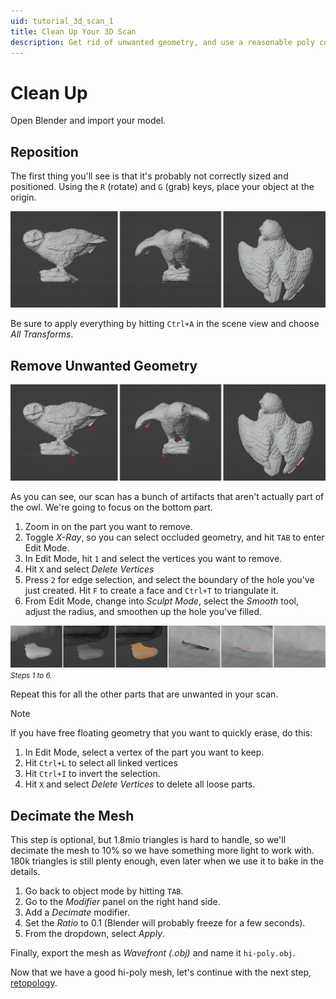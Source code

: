 ```yaml
---
uid: tutorial_3d_scan_1
title: Clean Up Your 3D Scan
description: Get rid of unwanted geometry, and use a reasonable poly count.
---
```


# Clean Up

Open Blender and import your model. 

## Reposition

The first thing you'll see is that it's probably not correctly sized and positioned. Using the `R` (rotate) and `G` (grab) keys, place your object at the origin.

![Proper position](positioned.jpg)

Be sure to apply everything by hitting `Ctrl+A` in the scene view and choose *All Transforms*.

## Remove Unwanted Geometry

![Unwanted Geometry](geometry-to-clean.jpg)

As you can see, our scan has a bunch of artifacts that aren't actually part of the owl. We're going to focus on the bottom part.

1. Zoom in on the part you want to remove.
2. Toggle *X-Ray*, so you can select occluded geometry, and hit `TAB` to enter Edit Mode.
3. In Edit Mode, hit `1` and select the vertices you want to remove.
4. Hit `X` and select *Delete Vertices*
5. Press `2` for edge selection, and select the boundary of the hole you've just created. Hit `F` to create a face and `Ctrl+T` to triangulate it.
6. From Edit Mode, change into *Sculpt Mode*, select the *Smooth* tool, adjust the radius, and smoothen up the hole you've filled.

![Steps 1-7](cleanup-steps.jpg)
<small><i>Steps 1 to 6.</i></small>

Repeat this for all the other parts that are unwanted in your scan.

> [!note]
> If you have free floating geometry that you want to quickly erase, do this:
> 1. In Edit Mode, select a vertex of the part you want to keep.
> 2. Hit `Ctrl+L` to select all linked vertices
> 3. Hit `Ctrl+I` to invert the selection.
> 4. Hit `X` and select *Delete Vertices* to delete all loose parts.

## Decimate the Mesh

This step is optional, but 1.8mio triangles is hard to handle, so we'll decimate the mesh to 10% so we have something more light to work with. 180k triangles is still plenty enough, even later when we use it to bake in the details.

1. Go back to object mode by hitting `TAB`.
2. Go to the *Modifier* panel on the right hand side.
3. Add a *Decimate* modifier.
4. Set the *Ratio* to 0.1 (Blender will probably freeze for a few seconds).
5. From the dropdown, select *Apply*.

Finally, export the mesh as *Wavefront (.obj)* and name it `hi-poly.obj`.

Now that we have a good hi-poly mesh, let's continue with the next step, [retopology](xref:tutorial_3d_scan_2).
